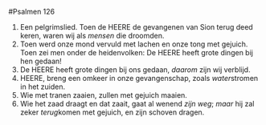 #Psalmen 126
1. Een pelgrimslied. Toen de HEERE de gevangenen van Sion terug deed keren, waren wij als *mensen* die droomden. 
2. Toen werd onze mond vervuld met lachen en onze tong met gejuich. Toen zei men onder de heidenvolken: De HEERE heeft grote dingen bij hen gedaan! 
3. De HEERE heeft grote dingen bij ons gedaan, *daarom* zijn wij verblijd. 
4. HEERE, breng een omkeer in onze gevangenschap, zoals *water*stromen in het zuiden. 
5. Wie met tranen zaaien, zullen met gejuich maaien. 
6. Wie het zaad draagt en dat zaait, gaat al wenend *zijn weg*; *maar* hij zal zeker *terug*komen met gejuich, en zijn schoven dragen.
